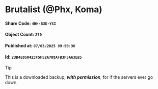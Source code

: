 # Brutalist (@Phx, Koma)

#### Share Code: ```4HH-B3D-YSI```
#### Object Count: ```270```
#### Published at: ```07/03/2025 09:50:30```
#### Id: ```23B4E050423F5F52A708AFB3F5AA3EB5```

> [!TIP]
> This is a downloaded backup, ***with permission***, for if the servers ever go down.
